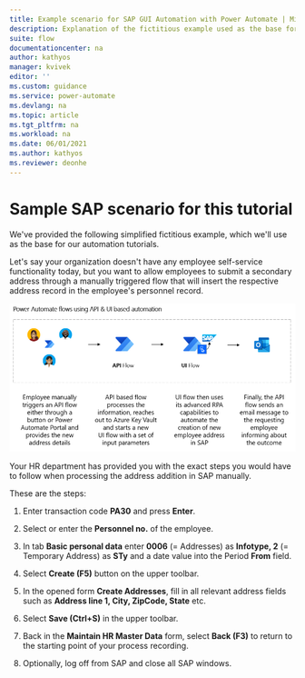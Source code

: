 ```yaml
---
title: Example scenario for SAP GUI Automation with Power Automate | Microsoft Docs
description: Explanation of the fictitious example used as the base for our RPA SAP automation tutorials.
suite: flow
documentationcenter: na
author: kathyos
manager: kvivek
editor: ''
ms.custom: guidance
ms.service: power-automate
ms.devlang: na
ms.topic: article
ms.tgt_pltfrm: na
ms.workload: na
ms.date: 06/01/2021
ms.author: kathyos
ms.reviewer: deonhe
---
```


# Sample SAP scenario for this tutorial

We've provided the following simplified fictitious example, which we'll use as the base for our automation tutorials.

Let's say your organization doesn't have any employee self-service functionality today, but you want to allow employees to submit a secondary address through a manually triggered flow that will insert the respective address record in the employee's personnel record.

![Diagram of the example automation where the employee triggers an API flow  the API flow gets the secrets from Azure Key Vault and starts the UI flow  the UI flow uses RPA to automate a new address in SAP  and the API flow emails a status message back to the employee ](media/diagram-example-automation.png)

Your HR department has provided you with the exact steps you would have to follow when processing the address addition in SAP manually.

These are the steps:

1.  Enter transaction code **PA30** and press **Enter**.

2.  Select or enter the **Personnel no.** of the employee.

3.  In tab **Basic personal data** enter **0006** (= Addresses) as **Infotype, 2** (= Temporary Address) as **STy** and a date value into the Period **From** field.

4.  Select **Create (F5)** button on the upper toolbar.

5.  In the opened form **Create Addresses**, fill in all relevant address fields such as **Address line 1, City, ZipCode, State** etc.

6.  Select **Save (Ctrl+S)** in the upper toolbar.

7.  Back in the **Maintain HR Master Data** form, select **Back (F3)** to return to the starting point of your process recording.

8.  Optionally, log off from SAP and close all SAP windows.

